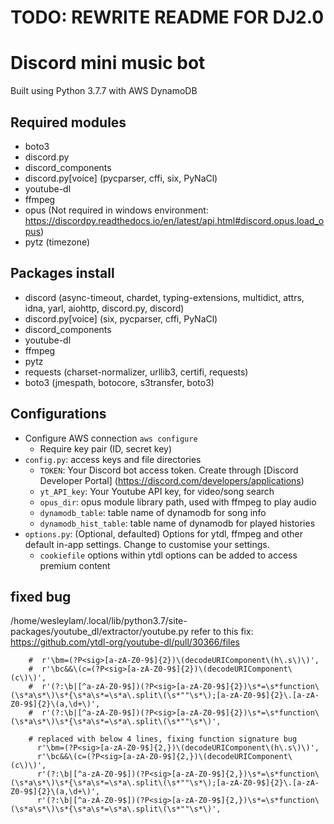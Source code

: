# TODO: REWRITE README FOR DJ2.0
# Discord mini music bot
Built using Python 3.7.7 with AWS DynamoDB

## Required modules
- boto3
- discord.py
- discord_components
- discord.py[voice] (pycparser, cffi, six, PyNaCl)
- youtube-dl
- ffmpeg
- opus (Not required in windows environment: https://discordpy.readthedocs.io/en/latest/api.html#discord.opus.load_opus)
- pytz (timezone)

## Packages install
- discord (async-timeout, chardet, typing-extensions, multidict, attrs, idna, yarl, aiohttp, discord.py, discord)
- discord.py[voice] (six, pycparser, cffi, PyNaCl)
- discord_components
- youtube-dl
- ffmpeg
- pytz
- requests (charset-normalizer, urllib3, certifi, requests)
- boto3 (jmespath, botocore, s3transfer, boto3)

## Configurations
- Configure AWS connection `aws configure`
    - Require key pair (ID, secret key)
- `config.py`: access keys and file directories
    - `TOKEN`: Your Discord bot access token. Create through [Discord Developer Portal] (https://discord.com/developers/applications)
    - `yt_API_key`: Your Youtube API key, for video/song search
    - `opus_dir`: opus module library path, used with ffmpeg to play audio
    - `dynamodb_table`: table name of dynamodb for song info
    - `dynamodb_hist_table`: table name of dynamodb for played histories
- `options.py`: (Optional, defaulted) Options for ytdl, ffmpeg and other default in-app settings. Change to customise your settings.
    - `cookiefile` options within ytdl options can be added to access premium content


## fixed bug
/home/wesleylam/.local/lib/python3.7/site-packages/youtube_dl/extractor/youtube.py
refer to this fix: https://github.com/ytdl-org/youtube-dl/pull/30366/files  
```
    #  r'\bm=(?P<sig>[a-zA-Z0-9$]{2})\(decodeURIComponent\(h\.s\)\)',
    #  r'\bc&&\(c=(?P<sig>[a-zA-Z0-9$]{2})\(decodeURIComponent\(c\)\)',
    #  r'(?:\b|[^a-zA-Z0-9$])(?P<sig>[a-zA-Z0-9$]{2})\s*=\s*function\(\s*a\s*\)\s*{\s*a\s*=\s*a\.split\(\s*""\s*\);[a-zA-Z0-9$]{2}\.[a-zA-Z0-9$]{2}\(a,\d+\)',
    #  r'(?:\b|[^a-zA-Z0-9$])(?P<sig>[a-zA-Z0-9$]{2})\s*=\s*function\(\s*a\s*\)\s*{\s*a\s*=\s*a\.split\(\s*""\s*\)',

    # replaced with below 4 lines, fixing function signature bug
      r'\bm=(?P<sig>[a-zA-Z0-9$]{2,})\(decodeURIComponent\(h\.s\)\)',
      r'\bc&&\(c=(?P<sig>[a-zA-Z0-9$]{2,})\(decodeURIComponent\(c\)\)',
      r'(?:\b|[^a-zA-Z0-9$])(?P<sig>[a-zA-Z0-9$]{2,})\s*=\s*function\(\s*a\s*\)\s*{\s*a\s*=\s*a\.split\(\s*""\s*\);[a-zA-Z0-9$]{2}\.[a-zA-Z0-9$]{2}\(a,\d+\)',
      r'(?:\b|[^a-zA-Z0-9$])(?P<sig>[a-zA-Z0-9$]{2,})\s*=\s*function\(\s*a\s*\)\s*{\s*a\s*=\s*a\.split\(\s*""\s*\)',
```